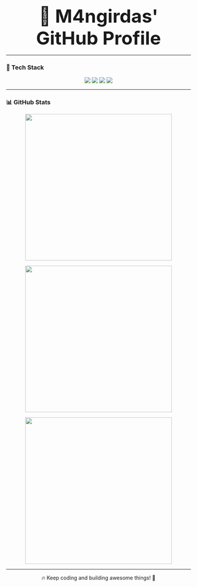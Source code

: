 <!-- GitHub Profile README -->

<h3 align="center"><strong><span style="font-size: 50px;">🚀 M4ngirdas' GitHub Profile</span></strong></h3>



---

### 🚀 Tech Stack  
<p align="center">
  <img src="https://img.shields.io/badge/HTML5-%23E34F26.svg?style=for-the-badge&logo=html5&logoColor=white" />
  <img src="https://img.shields.io/badge/CSS3-%231572B6.svg?style=for-the-badge&logo=css3&logoColor=white" />
  <img src="https://img.shields.io/badge/JavaScript-%23F7DF1E.svg?style=for-the-badge&logo=javascript&logoColor=black" />
  <img src="https://img.shields.io/badge/Git-%23F05033.svg?style=for-the-badge&logo=git&logoColor=white" />
</p>

---

### 📊 GitHub Stats  
<p align="center">
  <img src="https://github-readme-stats.vercel.app/api?username=M4ngirdas&show_icons=true&theme=radical" width="400"/>
</p>
<p align="center">
  <img src="https://github-readme-streak-stats.herokuapp.com/?user=M4ngirdas&theme=radical" width="400"/>
</p>
<p align="center">
  <img src="https://github-readme-stats.vercel.app/api/top-langs/?username=M4ngirdas&layout=compact&theme=radical" width="400"/>
</p>

---

<p align="center">🔥 Keep coding and building awesome things! 🚀</p>
